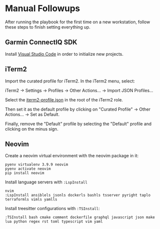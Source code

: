# Manual Followups

After running the playbook for the first time on a new workstation, follow these steps to finish setting everything up.


## Garmin ConnectIQ SDK

Install [Visual Studio Code](https://code.visualstudio.com/) in order to
initialize new projects.


## iTerm2

Import the curated profile for iTerm2. In the iTerm2 menu, select:

iTerm2 -> Settings -> Profiles -> Other Actions... -> Import JSON Profiles...

Select the [iterm2-profile.json](iterm2-profile.json) in the root of the iTerm2 role.

Then set it as the default profile by clicking on "Curated Profile" -> Other Actions... -> Set as Default.

Finally, remove the "Default" profile by selecting the "Default" profile and clicking on the minus sign.


## Neovim

Create a neovim virtual environment with the neovim package in it:

```
pyenv virtualenv 3.9.9 neovim
pyenv activate neovim
pip install neovim
```

Install language servers with `:LspInstall`

```
nvim
:LspInstall ansiblels jsonls dockerls bashls tsserver pyright taplo terraformls vimls yamlls
```

Install treesitter configurations with `:TSInstall`:

```
:TSInstall bash cmake comment dockerfile graphql javascript json make lua python regex rst toml typescript vim yaml
```